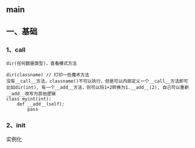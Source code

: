 ## main

## 一、基础

### 1、__call__

```
dir(任何数据类型)，查看模式方法

dir(classname) // 打印一些魔术方法
没有__call__方法，classname()不可以执行，但是可以内部定义一个__call__方法即可
比如dir(int), 有一个__add__方法，则可以将1+2转换为1.__add__(2), 自己可以重新__add__改写为其他逻辑
class myint(int):
	def __add__(self):
		pass

```

### 2、__init__

实例化
